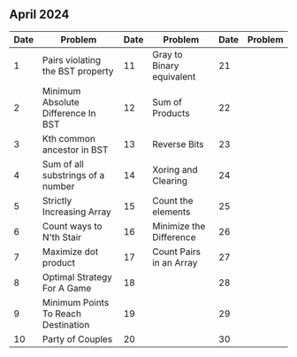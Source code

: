 ## April 2024

| Date | Problem                             | Date | Problem                   | Date | Problem |
| ---- | ----------------------------------- | ---- | ------------------------- | ---- | ------- |
| 1    | Pairs violating the BST property    | 11   | Gray to Binary equivalent | 21   |         |
| 2    | Minimum Absolute Difference In BST  | 12   | Sum of Products           | 22   |         |
| 3    | Kth common ancestor in BST          | 13   | Reverse Bits              | 23   |         |
| 4    | Sum of all substrings of a number   | 14   | Xoring and Clearing       | 24   |         |
| 5    | Strictly Increasing Array           | 15   | Count the elements        | 25   |         |
| 6    | Count ways to N'th Stair            | 16   | Minimize the Difference   | 26   |         |
| 7    | Maximize dot product                | 17   | Count Pairs in an Array   | 27   |         |
| 8    | Optimal Strategy For A Game         | 18   |                           | 28   |         |
| 9    | Minimum Points To Reach Destination | 19   |                           | 29   |         |
| 10   | Party of Couples                    | 20   |                           | 30   |         |
